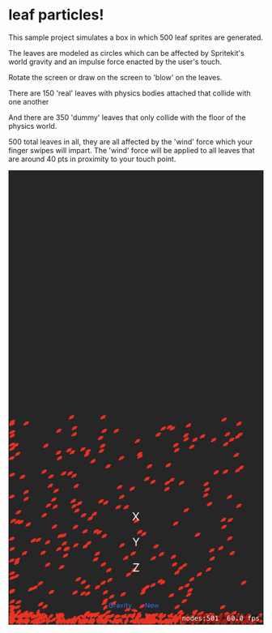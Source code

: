 # leaf particles! 

This sample project simulates a box in which 500 leaf sprites are generated. 

The leaves are modeled as circles which can be affected by Spritekit's world gravity and an impulse force enacted by the user's touch. 

Rotate the screen or draw on the screen to 'blow' on the leaves. 

There are 150 'real' leaves with physics bodies attached that collide with one another

And there are 350 'dummy' leaves that only collide with the floor of the physics world. 

500 total leaves in all, they are all affected by the 'wind' force which your finger swipes will impart. The 'wind' force will be applied to all leaves that are around 40 pts in proximity to your touch point. 



![Leaf Screenshot](/screenshot1.jpeg)
